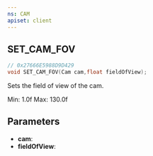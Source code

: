 ```yaml
---
ns: CAM
apiset: client
---
```

## SET_CAM_FOV

```c
// 0x27666E5988D9D429
void SET_CAM_FOV(Cam cam,float fieldOfView);
```

Sets the field of view of the cam.

Min: 1.0f
Max: 130.0f

## Parameters
* **cam**:
* **fieldOfView**:



